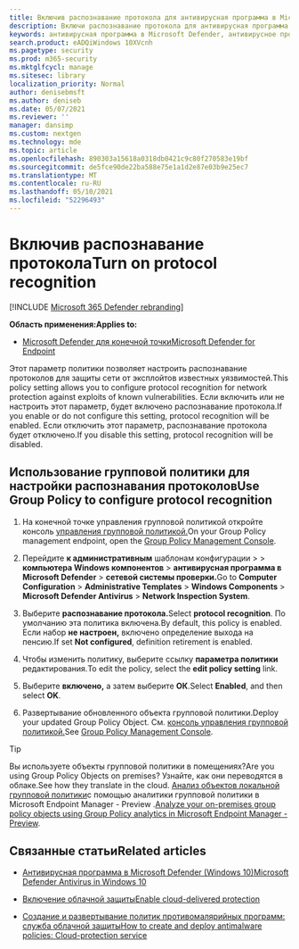 ```yaml
---
title: Включив распознавание протокола для антивирусная программа в Microsoft Defender
description: Включи распознавание протокола для антивирусная программа в Microsoft Defender.
keywords: антивирусная программа в Microsoft Defender, антивирусное программное обеспечение, безопасность, защита, распознавание протоколов
search.product: eADQiWindows 10XVcnh
ms.pagetype: security
ms.prod: m365-security
ms.mktglfcycl: manage
ms.sitesec: library
localization_priority: Normal
author: denisebmsft
ms.author: deniseb
ms.date: 05/07/2021
ms.reviewer: ''
manager: dansimp
ms.custom: nextgen
ms.technology: mde
ms.topic: article
ms.openlocfilehash: 890303a15618a0318db0421c9c80f270583e19bf
ms.sourcegitcommit: de5fce90de22ba588e75e1a1d2e87e03b9e25ec7
ms.translationtype: MT
ms.contentlocale: ru-RU
ms.lasthandoff: 05/10/2021
ms.locfileid: "52296493"
---
```

# <a name="turn-on-protocol-recognition"></a><span data-ttu-id="8df83-104">Включив распознавание протокола</span><span class="sxs-lookup"><span data-stu-id="8df83-104">Turn on protocol recognition</span></span> 

[!INCLUDE [Microsoft 365 Defender rebranding](../../includes/microsoft-defender.md)]

<span data-ttu-id="8df83-105">**Область применения:**</span><span class="sxs-lookup"><span data-stu-id="8df83-105">**Applies to:**</span></span>

- [<span data-ttu-id="8df83-106">Microsoft Defender для конечной точки</span><span class="sxs-lookup"><span data-stu-id="8df83-106">Microsoft Defender for Endpoint</span></span>](/microsoft-365/security/defender-endpoint/)

<span data-ttu-id="8df83-107">Этот параметр политики позволяет настроить распознавание протоколов для защиты сети от эксплойтов известных уязвимостей.</span><span class="sxs-lookup"><span data-stu-id="8df83-107">This policy setting allows you to configure protocol recognition for network protection against exploits of known vulnerabilities.</span></span> <span data-ttu-id="8df83-108">Если включить или не настроить этот параметр, будет включено распознавание протокола.</span><span class="sxs-lookup"><span data-stu-id="8df83-108">If you enable or do not configure this setting, protocol recognition will be enabled.</span></span> <span data-ttu-id="8df83-109">Если отключить этот параметр, распознавание протокола будет отключено.</span><span class="sxs-lookup"><span data-stu-id="8df83-109">If you disable this setting, protocol recognition will be disabled.</span></span>

## <a name="use-group-policy-to-configure-protocol-recognition"></a><span data-ttu-id="8df83-110">Использование групповой политики для настройки распознавания протоколов</span><span class="sxs-lookup"><span data-stu-id="8df83-110">Use Group Policy to configure protocol recognition</span></span>

1. <span data-ttu-id="8df83-111">На конечной точке управления групповой политикой откройте консоль [управления групповой политикой.](/previous-versions/windows/it-pro/windows-server-2008-R2-and-2008/cc731212(v=ws.11))</span><span class="sxs-lookup"><span data-stu-id="8df83-111">On your Group Policy management endpoint, open the [Group Policy Management Console](/previous-versions/windows/it-pro/windows-server-2008-R2-and-2008/cc731212(v=ws.11)).</span></span>

2. <span data-ttu-id="8df83-112">Перейдите **к административным** шаблонам конфигурации  >    >  **компьютера Windows компонентов**  >  **антивирусная программа в Microsoft Defender**  >  **сетевой системы проверки.**</span><span class="sxs-lookup"><span data-stu-id="8df83-112">Go to **Computer Configuration** > **Administrative Templates** > **Windows Components** > **Microsoft Defender Antivirus** > **Network Inspection System**.</span></span> 

3. <span data-ttu-id="8df83-113">Выберите **распознавание протокола.**</span><span class="sxs-lookup"><span data-stu-id="8df83-113">Select **protocol recognition**.</span></span> <span data-ttu-id="8df83-114">По умолчанию эта политика включена.</span><span class="sxs-lookup"><span data-stu-id="8df83-114">By default, this policy is enabled.</span></span> <span data-ttu-id="8df83-115">Если набор **не настроен,** включено определение выхода на пенсию.</span><span class="sxs-lookup"><span data-stu-id="8df83-115">If set **Not configured**, definition retirement is enabled.</span></span> 

4. <span data-ttu-id="8df83-116">Чтобы изменить политику, выберите ссылку **параметра политики** редактирования.</span><span class="sxs-lookup"><span data-stu-id="8df83-116">To edit the policy, select the **edit policy setting** link.</span></span>

5. <span data-ttu-id="8df83-117">Выберите **включено,** а затем выберите **ОК**.</span><span class="sxs-lookup"><span data-stu-id="8df83-117">Select **Enabled**, and then select **OK**.</span></span>

6. <span data-ttu-id="8df83-118">Развертывание обновленного объекта групповой политики.</span><span class="sxs-lookup"><span data-stu-id="8df83-118">Deploy your updated Group Policy Object.</span></span> <span data-ttu-id="8df83-119">См. [консоль управления групповой политикой.](/windows/win32/srvnodes/group-policy)</span><span class="sxs-lookup"><span data-stu-id="8df83-119">See [Group Policy Management Console](/windows/win32/srvnodes/group-policy).</span></span>

> [!TIP]
> <span data-ttu-id="8df83-120">Вы используете объекты групповой политики в помещениях?</span><span class="sxs-lookup"><span data-stu-id="8df83-120">Are you using Group Policy Objects on premises?</span></span> <span data-ttu-id="8df83-121">Узнайте, как они переводятся в облаке.</span><span class="sxs-lookup"><span data-stu-id="8df83-121">See how they translate in the cloud.</span></span> <span data-ttu-id="8df83-122">[Анализ объектов локальной групповой политики](/mem/intune/configuration/group-policy-analytics)с помощью аналитики групповой политики в Microsoft Endpoint Manager - Preview .</span><span class="sxs-lookup"><span data-stu-id="8df83-122">[Analyze your on-premises group policy objects using Group Policy analytics in Microsoft Endpoint Manager - Preview](/mem/intune/configuration/group-policy-analytics).</span></span> 
  
## <a name="related-articles"></a><span data-ttu-id="8df83-123">Связанные статьи</span><span class="sxs-lookup"><span data-stu-id="8df83-123">Related articles</span></span>

- [<span data-ttu-id="8df83-124">Антивирусная программа в Microsoft Defender (Windows 10)</span><span class="sxs-lookup"><span data-stu-id="8df83-124">Microsoft Defender Antivirus in Windows 10</span></span>](microsoft-defender-antivirus-in-windows-10.md)
 
- [<span data-ttu-id="8df83-125">Включение облачной защиты</span><span class="sxs-lookup"><span data-stu-id="8df83-125">Enable cloud-delivered protection</span></span>](enable-cloud-protection-microsoft-defender-antivirus.md)

- [<span data-ttu-id="8df83-126">Создание и развертывание политик противомалярийных программ: служба облачной защиты</span><span class="sxs-lookup"><span data-stu-id="8df83-126">How to create and deploy antimalware policies: Cloud-protection service</span></span>](/configmgr/protect/deploy-use/endpoint-antimalware-policies#cloud-protection-service)